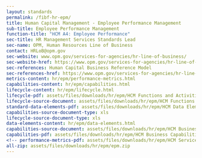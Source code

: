 ```yaml
---
layout: standards
permalink: /fibf-hr-epm/
title: Human Capital Management - Employee Performance Management
sub-title: Employee Performance Management
function-title: "HCM A4: Employee Performance"
sec-title: HR Management Services Standards Lead
sec-name: OPM, Human Resources Line of Business
contact: HRLoB@opm.gov
sec-website: www.opm.gov/services-for-agencies/hr-line-of-business/
sec-website-href: https://www.opm.gov/services-for-agencies/hr-line-of-business/
sec-references: Human Capital Business Reference Model
sec-references-href: https://www.opm.gov/services-for-agencies/hr-line-of-business/hc-business-reference-model/
metrics-content: hr/epm/performance-metrics.html
capabilities-content: hr/epm/capabilities.html
lifecycle-content: hr/epm/lifecycle.html
lifecycle-pdf: assets/files/downloads/hr/epm/HCM Functions and Activities_A4 (Employee Performance Management).xlsx
lifecycle-source-document: assets/files/downloads/hr/epm/HCM Functions and Activities_A4 (Employee Performance Management).xlsx Management).xlsx
standard-data-elements-pdf: assets/files/downloads/hr/epm/HCM Data Elements_A4 (Employee Performance Management).xlsx
capabilities-source-document-type: xls
lifecycle-source-document-type: xls
data-elements-content: hr/epm/data-elements.html
capabilities-source-document: assets/files/downloads/hr/epm/HCM Business Capabilities_A4 (Employee Performance Management).xlsx
capabilities-pdf: assets/files/downloads/hr/epm/HCM Business Capabilities_A4 (Employee Performance Management).xlsx
<!-- performance-metrics-pdf: assets/files/downloads/hr/epm/HCM Service Measures_A4 (Employee Performance Management).xlsx -->
all-zip: assets/files/downloads/hr/epm/epm.zip
---
```

